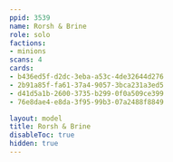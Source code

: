 ```yaml
---
ppid: 3539
name: Rorsh & Brine
role: solo
factions:
- minions
scans: 4
cards:
- b436ed5f-d2dc-3eba-a53c-4de32644d276
- 2b91a85f-fa61-37a4-9057-3bca231a3ed5
- d41d5a1b-2600-3735-b299-0f0a509ce399
- 76e8dae4-e8da-3f95-99b3-07a2488f8849

layout: model
title: Rorsh & Brine
disableToc: true
hidden: true
---
```

